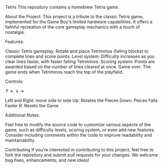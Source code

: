 Tetris
This repository contains a homebrew Tetris game.

About the Project:
This project is a tribute to the classic Tetris game, implemented for the Game Boy's limited hardware capabilities. It offers a faithful recreation of the core gameplay mechanics with a touch of nostalgia.

Features:

Classic Tetris gameplay: Rotate and place Tetriminos (falling blocks) to complete lines and score points.
Level system: Difficulty increases as you clear lines faster, with faster falling Tetriminos.
Scoring system: Points are awarded based on the number of lines cleared at once.
Game over: The game ends when Tetriminos reach the top of the playfield.

Controls:

  ↑
← ↓ →

Left and Right: move side to side
Up: Rotates the Pieces
Down: Peices Falls Faster
R: Resets the Game

Additional Notes:

Feel free to modify the source code to customize various aspects of the game, such as difficulty levels, scoring system, or even add new features.
Consider including comments within the code to improve readability and maintainability.

Contributing
If you're interested in contributing to this project, feel free to fork the repository and submit pull requests for your changes. We welcome bug fixes, enhancements, and new ideas!
